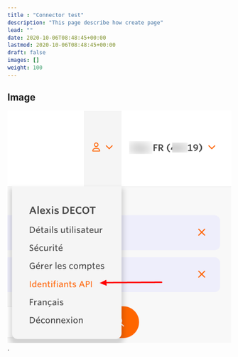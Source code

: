 ```yaml
---
title : "Connector test"
description: "This page describe how create page"
lead: ""
date: 2020-10-06T08:48:45+00:00
lastmod: 2020-10-06T08:48:45+00:00
draft: false
images: []
weight: 100
---
```



## Image 

![Texte alternatif](connector-test-1.png "Titre de l'image").



